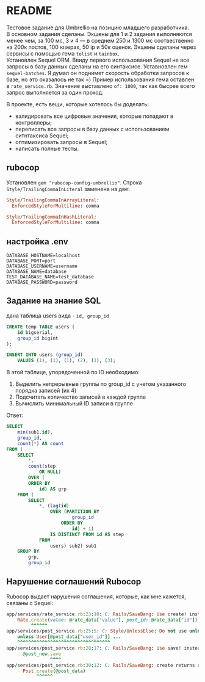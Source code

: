 # README

Тестовое задание для Umbrellio на позицию младшего разработчика.  
В основном задания сделаны.
Экшены для 1 и 2 задания выполняются менее чем, за 100 мc, 3 и 4 — в среднем 250 и 1300 мс соотвественно на 200к постов, 100 юзерах, 50 ip и 50к оценок.
Экшены сделаны через сервисы с помощью гема `tolist` и `tainbox`.  
Установлен Sequel ORM. Ввиду первого использования Sequel не все запросы в базу данных сделаны на его синтаксисе.
Уставновлен гем `sequel-batches`. Я думал он поднимет скорость обработки запросов к базе, но это оказалось не так =) Пример использования гема оставлен в `rate_service.rb`. Значение выставлено `of: 1000`, так как бысрее всего запрос выполняется за один проход.  

В проекте, есть вещи, которые хотелось бы доделать:  
- валидировать все цифровые значения, которые попадают в контроллеры;  
- переписать все запросы в базу данных с использованием ситнтаксиса Sequel;
- оптимизировать запросы в Sequel;
- написать полные тесты.



## rubocop
Установлен `gem "rubocop-config-umbrellio"`.
Строка `Style/TrailingCommaInLiteral` заменена на две:

```ruby
Style/TrailingCommaInArrayLiteral:
  EnforcedStyleForMultiline: comma

Style/TrailingCommaInHashLiteral:
  EnforcedStyleForMultiline: comma
```


## настройка .env
```
DATABASE_HOSTNAME=localhost
DATABASE_PORT=port
DATABASE_USERNAME=username
DATABASE_NAME=database
TEST_DATABASE_NAME=test_database
DATABASE_PASSWORD=password
```


## Задание на знание SQL
дана таблица users вида - `id, group_id`
```SQL
CREATE temp TABLE users (
    id bigserial,
    group_id bigint
);

INSERT INTO users (group_id)
    VALUES (1), (1), (1), (2), (1), (3);
```
В этой таблице, упорядоченной по ID необходимо:
1. Выделить непрерывные группы по group_id с учетом указанного порядка записей (их 4)
2. Подсчитать количество записей в каждой группе
3. Вычислить минимальный ID записи в группе

Ответ:
```SQL
SELECT
    min(sub1.id),
    group_id,
    count(*) AS count
FROM (
    SELECT
        *,
        count(step
            OR NULL)
        OVER (
        ORDER BY
            id) AS grp
    FROM (
        SELECT
            *, (lag(id)
                OVER (PARTITION BY
                        group_id
                    ORDER BY
                        id) + 1)
                IS DISTINCT FROM id AS step
            FROM
                users) sub2) sub1
    GROUP BY
        grp,
        group_id
```

## Нарушение соглашений Rubocop
Rubocop выдает нарушения соглашения, которые, как мне кажется, связаны с Sequel:
```ruby
app/services/rate_service.rb:23:10: C: Rails/SaveBang: Use create! instead of create if the return value is not checked.
    Rate.create(value: @rate_data["value"], post_id: @rate_data["id"])
         ^^^^^^
app/services/post_service.rb:25:5: C: Style/UnlessElse: Do not use unless with else. Rewrite these with the positive case first.
    unless User[@post_data["user_id"]] ...
    ^^^^^^^^^^^^^^^^^^^^^^^^^^^^^^^^^^
app/services/post_service.rb:28:17: C: Rails/SaveBang: Use save! instead of save if the return value is not checked.
      @post_new.save
                ^^^^
app/services/post_service.rb:30:12: C: Rails/SaveBang: create returns a model which is always truthy.
      Post.create(@post_data)
           ^^^^^^
```
